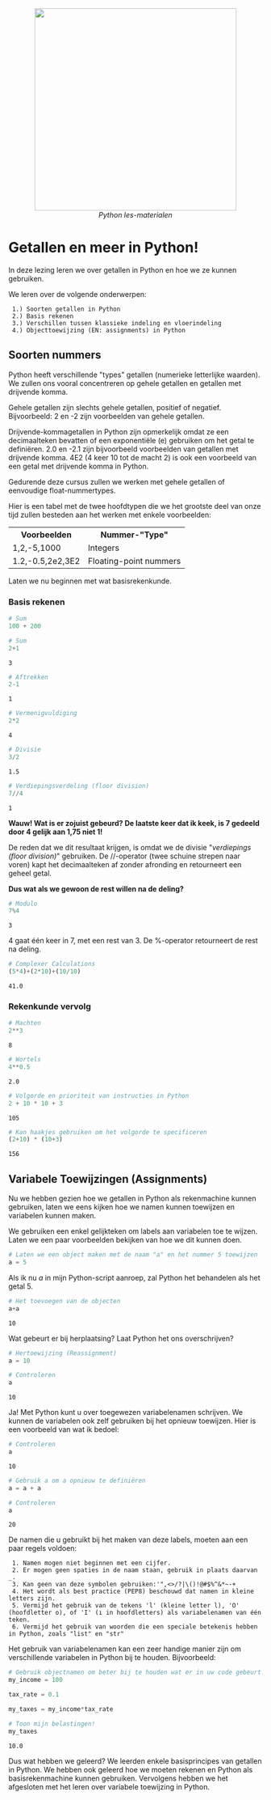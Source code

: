 <center>
    <img src='https://intecbrussel.be/img/logo3.png' width='400px' height='auto'/>
    <br/>
    <em>Python les-materialen</em>
</center>

# Getallen en meer in Python!

In deze lezing leren we over getallen in Python en hoe we ze kunnen gebruiken.

We leren over de volgende onderwerpen:

     1.) Soorten getallen in Python
     2.) Basis rekenen
     3.) Verschillen tussen klassieke indeling en vloerindeling
     4.) Objecttoewijzing (EN: assignments) in Python

## Soorten nummers

Python heeft verschillende "types" getallen (numerieke letterlijke waarden). We zullen ons vooral concentreren op gehele getallen en getallen met drijvende komma.

Gehele getallen zijn slechts gehele getallen, positief of negatief. Bijvoorbeeld: 2 en -2 zijn voorbeelden van gehele getallen.

Drijvende-kommagetallen in Python zijn opmerkelijk omdat ze een decimaalteken bevatten of een exponentiële (e) gebruiken om het getal te definiëren. 2.0 en -2.1 zijn bijvoorbeeld voorbeelden van getallen met drijvende komma. 4E2 (4 keer 10 tot de macht 2) is ook een voorbeeld van een getal met drijvende komma in Python.

Gedurende deze cursus zullen we werken met gehele getallen of eenvoudige float-nummertypes.

Hier is een tabel met de twee hoofdtypen die we het grootste deel van onze tijd zullen besteden aan het werken met enkele voorbeelden:

<table>
<tr>
    <th>Voorbeelden</th> 
    <th>Nummer-"Type"</th>
</tr>

<tr>
    <td>1,2,-5,1000</td>
    <td>Integers</td> 
</tr>

<tr>
    <td>1.2,-0.5,2e2,3E2</td> 
    <td>Floating-point nummers</td> 
</tr>
</table>

 
 
Laten we nu beginnen met wat basisrekenkunde.

### Basis rekenen


```python
# Sum 
100 + 200
```


```python
# Sum
2+1
```




    3




```python
# Aftrekken
2-1
```




    1




```python
# Vermenigvuldiging
2*2
```




    4




```python
# Divisie
3/2
```




    1.5




```python
# Verdiepingsverdeling (floor division)
7//4
```




    1



**Wauw! Wat is er zojuist gebeurd? De laatste keer dat ik keek, is 7 gedeeld door 4 gelijk aan 1,75 niet 1!**

De reden dat we dit resultaat krijgen, is omdat we de divisie "*verdiepings (floor division)*" gebruiken. De //-operator (twee schuine strepen naar voren) kapt het decimaalteken af zonder afronding en retourneert een geheel getal.

**Dus wat als we gewoon de rest willen na de deling?**


```python
# Modulo
7%4
```




    3



4 gaat één keer in 7, met een rest van 3. De %-operator retourneert de rest na deling.


```python
# Complexer Calculations
(5*4)+(2*10)+(10/10)
```




    41.0



### Rekenkunde vervolg


```python
# Machten
2**3
```




    8




```python
# Wortels
4**0.5
```




    2.0




```python
# Volgorde en prioriteit van instructies in Python
2 + 10 * 10 + 3
```




    105




```python
# Kan haakjes gebruiken om het volgorde te specificeren
(2+10) * (10+3)
```




    156



## Variabele Toewijzingen (Assignments)

Nu we hebben gezien hoe we getallen in Python als rekenmachine kunnen gebruiken, laten we eens kijken hoe we namen kunnen toewijzen en variabelen kunnen maken.

We gebruiken een enkel gelijkteken om labels aan variabelen toe te wijzen. Laten we een paar voorbeelden bekijken van hoe we dit kunnen doen.


```python
# Laten we een object maken met de naam "a" en het nummer 5 toewijzen
a = 5
```

Als ik nu *a* in mijn Python-script aanroep, zal Python het behandelen als het getal 5.


```python
# Het toevoegen van de objecten
a+a
```




    10



Wat gebeurt er bij herplaatsing? Laat Python het ons overschrijven?


```python
# Hertoewijzing (Reassignment)
a = 10
```


```python
# Controleren
a
```




    10



Ja! Met Python kunt u over toegewezen variabelenamen schrijven. We kunnen de variabelen ook zelf gebruiken bij het opnieuw toewijzen. 
Hier is een voorbeeld van wat ik bedoel:


```python
# Controleren
a
```




    10




```python
# Gebruik a om a opnieuw te definiëren
a = a + a
```


```python
# Controleren 
a
```




    20



De namen die u gebruikt bij het maken van deze labels, moeten aan een paar regels voldoen:

     1. Namen mogen niet beginnen met een cijfer.
     2. Er mogen geen spaties in de naam staan, gebruik in plaats daarvan _.
     3. Kan geen van deze symbolen gebruiken:'",<>/?|\()!@#$%^&*~-+
     4. Het wordt als best practice (PEP8) beschouwd dat namen in kleine letters zijn.
     5. Vermijd het gebruik van de tekens 'l' (kleine letter l), 'O' (hoofdletter o), of 'I' (ı in hoofdletters) als variabelenamen van één teken.
     6. Vermijd het gebruik van woorden die een speciale betekenis hebben in Python, zoals "list" en "str"


Het gebruik van variabelenamen kan een zeer handige manier zijn om verschillende variabelen in Python bij te houden. Bijvoorbeeld:


```python
# Gebruik objectnamen om beter bij te houden wat er in uw code gebeurt!
my_income = 100

tax_rate = 0.1

my_taxes = my_income*tax_rate
```


```python
# Toon mijn belastingen!
my_taxes
```




    10.0



Dus wat hebben we geleerd? We leerden enkele basisprincipes van getallen in Python. We hebben ook geleerd hoe we moeten rekenen en Python als basisrekenmachine kunnen gebruiken. Vervolgens hebben we het afgesloten met het leren over variabele toewijzing in Python.

